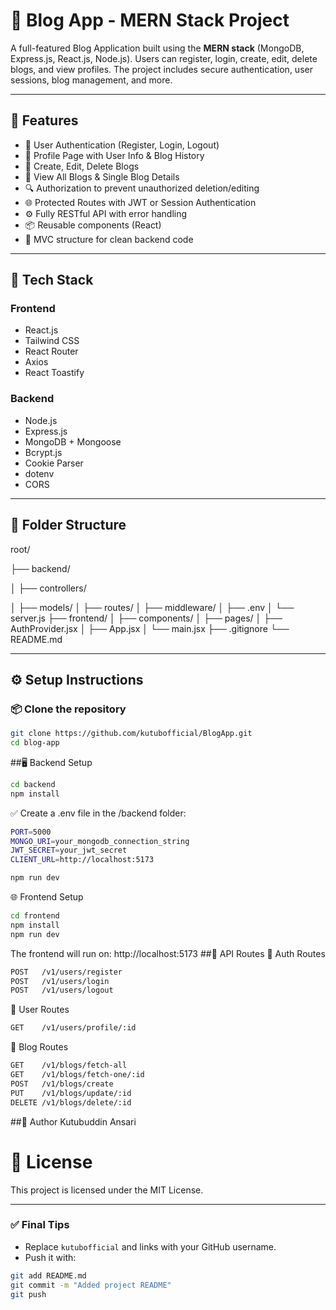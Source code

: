 # 📝 Blog App - MERN Stack Project

A full-featured Blog Application built using the **MERN stack** (MongoDB, Express.js, React.js, Node.js). Users can register, login, create, edit, delete blogs, and view profiles. The project includes secure authentication, user sessions, blog management, and more.

---

## 🚀 Features

- 🔐 User Authentication (Register, Login, Logout)
- 👤 Profile Page with User Info & Blog History
- 📝 Create, Edit, Delete Blogs
- 📃 View All Blogs & Single Blog Details
- 🔍 Authorization to prevent unauthorized deletion/editing
- 🌐 Protected Routes with JWT or Session Authentication
- ⚙️ Fully RESTful API with error handling
- 📦 Reusable components (React)
- 📁 MVC structure for clean backend code

---

## 🧰 Tech Stack

### Frontend
- React.js
- Tailwind CSS
- React Router
- Axios
- React Toastify

### Backend
- Node.js
- Express.js
- MongoDB + Mongoose
- Bcrypt.js
- Cookie Parser
- dotenv
- CORS

---

## 📂 Folder Structure

root/

├── backend/

│ ├── controllers/

│ ├── models/
│ ├── routes/
│ ├── middleware/
│ ├── .env
│ └── server.js
├── frontend/
│ ├── components/
│ ├── pages/
│ ├── AuthProvider.jsx
│ ├── App.jsx
│ └── main.jsx
├── .gitignore
└── README.md


---

## ⚙️ Setup Instructions

### 📦 Clone the repository

```bash
git clone https://github.com/kutubofficial/BlogApp.git
cd blog-app
```

##🖥️ Backend Setup
```bash
cd backend
npm install
```
✅ Create a .env file in the /backend folder:
```bash
PORT=5000
MONGO_URI=your_mongodb_connection_string
JWT_SECRET=your_jwt_secret
CLIENT_URL=http://localhost:5173
```

```bash
npm run dev
```
🌐 Frontend Setup
```bash
cd frontend
npm install
npm run dev
```
The frontend will run on: http://localhost:5173
##🧪 API Routes
🔑 Auth Routes
```bash
POST   /v1/users/register
POST   /v1/users/login
POST   /v1/users/logout
```
👤 User Routes
```bash
GET    /v1/users/profile/:id
```
📝 Blog Routes
```bash
GET    /v1/blogs/fetch-all
GET    /v1/blogs/fetch-one/:id
POST   /v1/blogs/create
PUT    /v1/blogs/update/:id
DELETE /v1/blogs/delete/:id
```
##🙌 Author
Kutubuddin Ansari


# 📝 License
This project is licensed under the MIT License.

---

### ✅ Final Tips

- Replace `kutubofficial` and links with your GitHub username.
- Push it with:

```bash
git add README.md
git commit -m "Added project README"
git push
```
